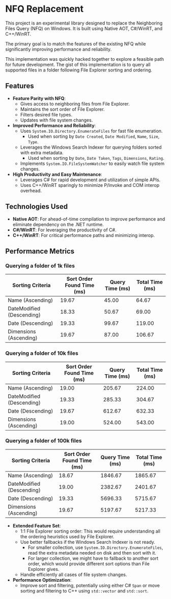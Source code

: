 # NFQ Replacement
 
This project is an experimental library designed to replace the Neighboring Files Query (NFQ) on Windows. It is built using Native AOT, C#/WinRT, and C++/WinRT. 

The primary goal is to match the features of the existing NFQ while significantly improving performance and reliability.

This implementation was quickly hacked together to explore a feasible path for future development. The gist of this implementation is to query all supported files in a folder following File Explorer sorting and ordering.
 
## Features
 
- **Feature Parity with NFQ**:
  - Gives access to neighboring files from File Explorer.
  - Maintains the sort order of File Explorer.
  - Filters desired file types.
  - Updates with file system changes.
- **Improved Performance and Reliability**:
  - Uses `System.IO.Directory.EnumerateFiles` for fast file enumeration.
    - Used when sorting by `Date Created`, `Date Modified`, `Name`, `Size`, `Type`.
  - Leverages the Windows Search Indexer for querying folders sorted with extra metadata.
    - Used when sorting by `Date`, `Date Taken`, `Tags`, `Dimensions`, `Rating`.
  - Implements `System.IO.FileSystemWatcher` to easily watch file system changes.
- **High Productivity and Easy Maintenance**:
  - Leverages C# for rapid development and utilization of simple APIs.
  - Uses C++/WinRT sparingly to minimize P/Invoke and COM interop overhead.

## Technologies Used 
- **Native AOT**: For ahead-of-time compilation to improve performance and eliminate dependency on the .NET runtime.
- **C#/WinRT**: For leveraging the productivity of C#.
- **C++/WinRT**: For critical performance paths and minimizing interop.
 
## Performance Metrics
 
### Querying a folder of 1k files
| Sorting Criteria           | Sort Order Found Time (ms) | Query Time (ms) | Total Time (ms) |
|----------------------------|----------------------------|-----------------|-----------------|
| Name (Ascending)           | 19.67                      | 45.00           | 64.67           |
| DateModified (Descending)  | 18.33                      | 50.67           | 69.00           |
| Date (Descending)          | 19.33                      | 99.67           | 119.00          |
| Dimensions (Ascending)     | 19.67                      | 87.00           | 106.67          |

### Querying a folder of 10k files
| Sorting Criteria           | Sort Order Found Time (ms) | Query Time (ms) | Total Time (ms) |
|----------------------------|----------------------------|-----------------|-----------------|
| Name (Ascending)           | 19.00                      | 205.67          | 224.00          |
| DateModified (Descending)  | 19.33                      | 285.33          | 304.67          |
| Date (Descending)          | 19.67                      | 612.67          | 632.33          |
| Dimensions (Ascending)     | 19.00                      | 524.00          | 543.00          |

### Querying a folder of 100k files
| Sorting Criteria           | Sort Order Found Time (ms) | Query Time (ms) | Total Time (ms) |
|----------------------------|----------------------------|-----------------|-----------------|
| Name (Ascending)           | 18.67                      | 1846.67         | 1865.67         |
| DateModified (Descending)  | 19.00                      | 2382.67         | 2401.67         |
| Date (Descending)          | 19.33                      | 5696.33         | 5715.67         |
| Dimensions (Ascending)     | 19.67                      | 5197.67         | 5217.33         |
 
- **Extended Feature Set**:
  - 1:1 File Explorer sorting order: This would require understanding all the ordering heuristics used by File Explorer.
  - Use better fallbacks if the Windows Search Indexer is not ready.
      - For smaller collection, use `System.IO.Directory.EnumerateFiles`, read the extra metadata needed on disk and then sort with it.
      - For larger collection, we might have to fallback to another sort order, which would provide different sort options than File Explorer gives.
  - Handle efficiently all cases of file system changes.
- **Performance Optimization**:
  - Improve sort and filtering, potentially using either C# `Span` or move sorting and filtering to C++ using `std::vector` and `std::sort`.
